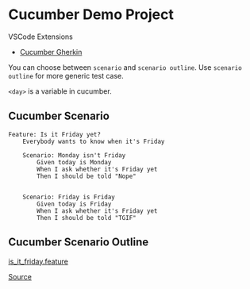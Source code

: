 # Cucumber Demo Project

VSCode Extensions
- [Cucumber Gherkin](https://marketplace.visualstudio.com/items?itemName=alexkrechik.cucumberautocomplete)

You can choose between `scenario` and `scenario outline`. 
Use `scenario outline` for more generic test case.

`<day>` is a variable in cucumber.


## Cucumber Scenario 
```
Feature: Is it Friday yet?
    Everybody wants to know when it's Friday

    Scenario: Monday isn't Friday
        Given today is Monday
        When I ask whether it's Friday yet
        Then I should be told "Nope"


    Scenario: Friday is Friday
        Given today is Friday
        When I ask whether it's Friday yet
        Then I should be told "TGIF"
```

## Cucumber Scenario Outline
[is_it_friday.feature](./test/feautres/is_it_friday.feature)


[Source](https://www.youtube.com/watch?v=x4jP9ksCnMY)